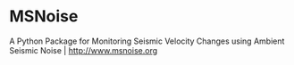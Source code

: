 MSNoise
=======

A Python Package for Monitoring Seismic Velocity Changes using Ambient Seismic Noise | http://www.msnoise.org
